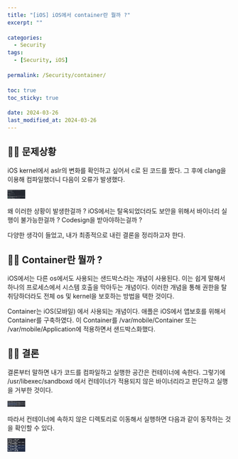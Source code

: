 ```yaml
---
title: "[iOS] iOS에서 container란 뭘까 ?"
excerpt: ""

categories:
  - Security
tags:
  - [Security, iOS]

permalink: /Security/container/

toc: true
toc_sticky: true

date: 2024-03-26
last_modified_at: 2024-03-26
---
```


## ☝🏻 문제상황
iOS kernel에서 aslr의 변화를 확인하고 싶어서 c로 된 코드를 짰다.
그 후에 clang을 이용해 컴파일했더니 다음이 오류가 발생했다.

<img src="../assets/images/aslr.png" alt="" width="40px" />

왜 이러한 상황이 발생한걸까 ?
iOS에서는 탈옥되었더라도 보안을 위해서 바이너리 실행이 불가능한걸까 ?
Codesign을 받아야하는걸까 ?

다양한 생각이 들었고, 내가 최종적으로 내린 결론을 정리하고자 한다.

## ☝🏻 Container란 뭘까 ?
iOS에서는 다른 os에서도 사용되는 샌드박스라는 개념이 사용된다.
이는 쉽게 말해서 하나의 프로세스에서 시스템 호출을 막아두는 개념이다. 
이러한 개념을 통해 권한을 탈취당하더라도 전체 os 및 kernel을 보호하는 방법을 택한 것이다. 

Container는 iOS(모바일) 에서 사용되는 개념이다.
애플은 iOS에서 앱보호를 위해서 Container를 구축하였다.
이 Container를 /var/mobile/Container 또는 /var/mobile/Application에 적용하면서 샌드박스화했다.

## ☝🏻 결론
결론부터 말하면 내가 코드를 컴파일하고 실행한 공간은 컨테이너에 속한다.
그렇기에 /usr/libexec/sandboxd 에서 컨테이너가 적용되지 않은 바이너리라고 판단하고 실행을 거부한 것이다.

<img src="../assets/images/error message.png" alt="" width="40px" />

따라서 컨테이너에 속하지 않은 디렉토리로 이동해서 실행하면 다음과 같이 동작하는 것을 확인할 수 있다.

<img src="../assets/images/aslr_test.png" alt="" width="40px" />